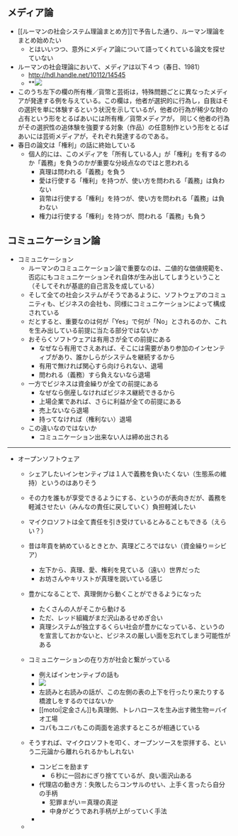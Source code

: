 
## メディア論

* [[ルーマンの社会システム理論まとめ方]]で予告した通り、ルーマン理論をまとめ始めたい
	* とはいいつつ、意外にメディア論について語ってくれている論文を探せていない
* ルーマンの社会理論において、メディアは以下４つ（春日、1981）
	* http://hdl.handle.net/10112/14545
	* **![](https://lh5.googleusercontent.com/6LoA4_iSsVOXpPzhr8yXG4Qqj0LfajIiu-30psp99ZliQmY7TBDx5Ua79a8-wBD4OrMlfKcnrw4BtfFBKTELf5CE1rTGXEdD7cu6SBVxMG6e6QIffyrhR0y2zroX-eZkFcZ5sMXbshgPOfOvBHKXhKN32Q=s2048)
* このうち左下の欄の所有権／貨幣と芸術は，特殊問題ごとに異なったメディアが発達する例を与えている。この欄は，他者が選択的に行為し，自我はその選択を単に体験するという状況を示しているが，他者の行為が稀少な財の占有という形をとるばあいには所有権／貨幣メディアが， 同じく他者の行為がその選択性の追体験を強要する対象（作品）の任意制作という形をとるばあいには芸術メディアが，それぞれ発達するのである。
* 春日の論文は「権利」の話に終始している
	* 個人的には、このメディアを「所有している人」が「権利」を有するのか「義務」を負うのかが重要な分岐点なのではと思われる
		* 真理は問われる「義務」を負う
		* 愛は行使する「権利」を持つが、使い方を問われる「義務」は負わない
		* 貨幣は行使する「権利」を持つが、使い方を問われる「義務」は負わない
		* 権力は行使する「権利」を持つが、問われる「義務」も負う

## コミュニケーション論

* コミュニケーション
	* ルーマンのコミュニケーション論で重要なのは、二値的な価値規範を、否応にもコミュニケーションそれ自体が生み出してしまうということ（そしてそれが基底的自己言及を成している）
	* そして全ての社会システムがそうであるように、ソフトウェアのコミュニティも、ビジネスの会社も、同様にコミュニケーションによって構成されている
	* だとすると、重要なのは何が「Yes」で何が「No」とされるのか、これを生み出している前提に当たる部分ではないか
	* おそらくソフトウェアは有用さが全ての前提にある
		* なぜなら有用でさえあれば、そこには需要があり参加のインセンティブがあり、誰かしらがシステムを継続するから
		* 有用で無ければ関心すら向けられない、退場
		* 問われる（義務）すら負えないなら退場
	* 一方でビジネスは資金繰りが全ての前提にある
		* なぜなら倒産しなければビジネス継続できるから
		* 上場企業であれば、さらに利益が全ての前提にある
		* 売上ないなら退場
		* 持ってなければ（権利ない）退場
	* この違いなのではないか
		* コミュニケーション出来ない人は締め出される

----
* オープンソフトウェア
	* シェアしたいインセンティブは１人で義務を負いたくない（生態系の維持）というのはありそう
	* その力を誰もが享受できるようにする、というのが表向きだが、義務を軽減させたい（みんなの責任に戻していく）負担軽減したい
	* マイクロソフトは全て責任を引き受けているとみることもできる（えらい？）
	* 昔は年貢を納めているときとか、真理どころではない（資金繰り＝シビア）
		* 左下から、真理、愛、権利を見ている（遠い）世界だった
		* お坊さんやキリストが真理を説いている感じ
	* 豊かになることで、真理側から動くことができるようになった
		* たくさんの人がそこから動ける
		* ただ、レッド組織がまだ沢山あるせめぎ合い
		* 真理システムが独立するくらい社会が豊かになっている、というのを宣言しておかないと、ビジネスの厳しい面を忘れてしまう可能性がある
	* コミュニケーションの在り方が社会と繋がっている
		* 例えばインセンティブの話も
		*  **![](https://lh5.googleusercontent.com/6LoA4_iSsVOXpPzhr8yXG4Qqj0LfajIiu-30psp99ZliQmY7TBDx5Ua79a8-wBD4OrMlfKcnrw4BtfFBKTELf5CE1rTGXEdD7cu6SBVxMG6e6QIffyrhR0y2zroX-eZkFcZ5sMXbshgPOfOvBHKXhKN32Q=s2048)**
		* 左読みと右読みの話が、この左側の表の上下を行ったり来たりする橋渡しをするのではないか
		* [[motoi|定金さん]]も真理側、トレハロースを生み出す微生物＝バイオ工場
		* コパもユニバもこの両面を追求するところが相通じている
	* そうすれば、マイクロソフトを叩く、オープンソースを崇拝する、という二元論から離れられるかもしれない
		* コンビニを励ます
			* ６秒に一回おにぎり捨てているが、良い面沢山ある
		* 代理店の動き方：失敗したらコンサルのせい、上手く言ったら自分の手柄
			* 犯罪まがい＝真理の真逆
			* 中身がどうであれ手柄が上がっていく手法
		* 


	* 

